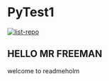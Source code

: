 # PyTest1

[![list-repo](https://github.com/ceefar/PyTest1/actions/workflows/example-action.yml/badge.svg)](https://github.com/ceefar/PyTest1/actions/workflows/example-action.yml)

## HELLO MR FREEMAN
welcome to readmeholm  
